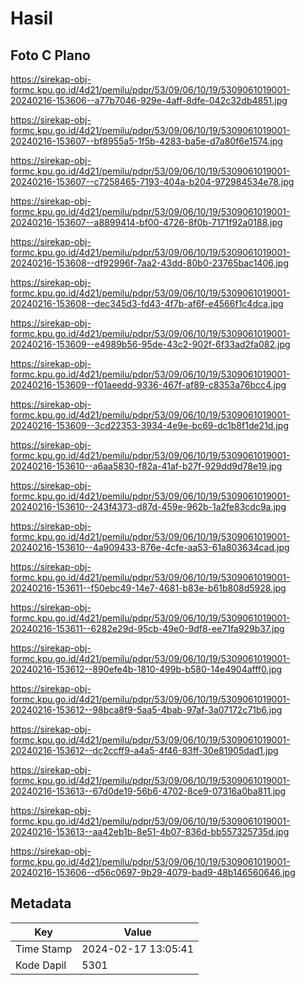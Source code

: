 # Hasil

## Foto C Plano

https://sirekap-obj-formc.kpu.go.id/4d21/pemilu/pdpr/53/09/06/10/19/5309061019001-20240216-153606--a77b7046-929e-4aff-8dfe-042c32db4851.jpg

https://sirekap-obj-formc.kpu.go.id/4d21/pemilu/pdpr/53/09/06/10/19/5309061019001-20240216-153607--bf8955a5-1f5b-4283-ba5e-d7a80f6e1574.jpg

https://sirekap-obj-formc.kpu.go.id/4d21/pemilu/pdpr/53/09/06/10/19/5309061019001-20240216-153607--c7258465-7193-404a-b204-972984534e78.jpg

https://sirekap-obj-formc.kpu.go.id/4d21/pemilu/pdpr/53/09/06/10/19/5309061019001-20240216-153607--a8899414-bf00-4726-8f0b-7171f92a0188.jpg

https://sirekap-obj-formc.kpu.go.id/4d21/pemilu/pdpr/53/09/06/10/19/5309061019001-20240216-153608--df92996f-7aa2-43dd-80b0-23765bac1406.jpg

https://sirekap-obj-formc.kpu.go.id/4d21/pemilu/pdpr/53/09/06/10/19/5309061019001-20240216-153608--dec345d3-fd43-4f7b-af6f-e4566f1c4dca.jpg

https://sirekap-obj-formc.kpu.go.id/4d21/pemilu/pdpr/53/09/06/10/19/5309061019001-20240216-153609--e4989b56-95de-43c2-902f-6f33ad2fa082.jpg

https://sirekap-obj-formc.kpu.go.id/4d21/pemilu/pdpr/53/09/06/10/19/5309061019001-20240216-153609--f01aeedd-9336-467f-af89-c8353a76bcc4.jpg

https://sirekap-obj-formc.kpu.go.id/4d21/pemilu/pdpr/53/09/06/10/19/5309061019001-20240216-153609--3cd22353-3934-4e9e-bc69-dc1b8f1de21d.jpg

https://sirekap-obj-formc.kpu.go.id/4d21/pemilu/pdpr/53/09/06/10/19/5309061019001-20240216-153610--a6aa5830-f82a-41af-b27f-929dd9d78e19.jpg

https://sirekap-obj-formc.kpu.go.id/4d21/pemilu/pdpr/53/09/06/10/19/5309061019001-20240216-153610--243f4373-d87d-459e-962b-1a2fe83cdc9a.jpg

https://sirekap-obj-formc.kpu.go.id/4d21/pemilu/pdpr/53/09/06/10/19/5309061019001-20240216-153610--4a909433-876e-4cfe-aa53-61a803634cad.jpg

https://sirekap-obj-formc.kpu.go.id/4d21/pemilu/pdpr/53/09/06/10/19/5309061019001-20240216-153611--f50ebc49-14e7-4681-b83e-b61b808d5928.jpg

https://sirekap-obj-formc.kpu.go.id/4d21/pemilu/pdpr/53/09/06/10/19/5309061019001-20240216-153611--6282e29d-95cb-49e0-9df8-ee71fa929b37.jpg

https://sirekap-obj-formc.kpu.go.id/4d21/pemilu/pdpr/53/09/06/10/19/5309061019001-20240216-153612--890efe4b-1810-499b-b580-14e4904afff0.jpg

https://sirekap-obj-formc.kpu.go.id/4d21/pemilu/pdpr/53/09/06/10/19/5309061019001-20240216-153612--98bca8f9-5aa5-4bab-97af-3a07172c71b6.jpg

https://sirekap-obj-formc.kpu.go.id/4d21/pemilu/pdpr/53/09/06/10/19/5309061019001-20240216-153612--dc2ccff9-a4a5-4f46-83ff-30e81905dad1.jpg

https://sirekap-obj-formc.kpu.go.id/4d21/pemilu/pdpr/53/09/06/10/19/5309061019001-20240216-153613--67d0de19-56b6-4702-8ce9-07316a0ba811.jpg

https://sirekap-obj-formc.kpu.go.id/4d21/pemilu/pdpr/53/09/06/10/19/5309061019001-20240216-153613--aa42eb1b-8e51-4b07-836d-bb557325735d.jpg

https://sirekap-obj-formc.kpu.go.id/4d21/pemilu/pdpr/53/09/06/10/19/5309061019001-20240216-153606--d56c0697-9b29-4079-bad9-48b146560646.jpg


## Metadata

| Key        | Value               |
| ---------- | ------------------- |
| Time Stamp | 2024-02-17 13:05:41 |
| Kode Dapil | 5301                |



